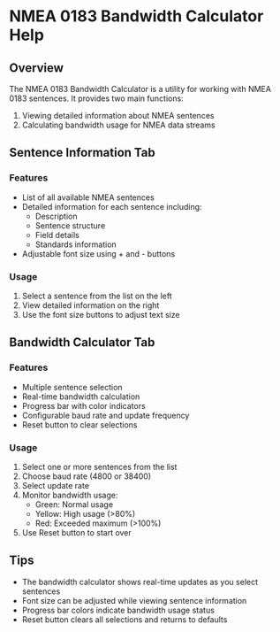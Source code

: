 # NMEA 0183 Bandwidth Calculator Help

## Overview
The NMEA 0183 Bandwidth Calculator is a utility for working with NMEA 0183 sentences. 
It provides two main functions:

1. Viewing detailed information about NMEA sentences
2. Calculating bandwidth usage for NMEA data streams

## Sentence Information Tab

### Features
- List of all available NMEA sentences
- Detailed information for each sentence including:
  - Description
  - Sentence structure
  - Field details
  - Standards information
- Adjustable font size using + and - buttons

### Usage
1. Select a sentence from the list on the left
2. View detailed information on the right
3. Use the font size buttons to adjust text size

## Bandwidth Calculator Tab

### Features
- Multiple sentence selection
- Real-time bandwidth calculation
- Progress bar with color indicators
- Configurable baud rate and update frequency
- Reset button to clear selections

### Usage
1. Select one or more sentences from the list
2. Choose baud rate (4800 or 38400)
3. Select update rate
4. Monitor bandwidth usage:
   - Green: Normal usage
   - Yellow: High usage (>80%)
   - Red: Exceeded maximum (>100%)
5. Use Reset button to start over

## Tips
- The bandwidth calculator shows real-time updates as you select sentences
- Font size can be adjusted while viewing sentence information
- Progress bar colors indicate bandwidth usage status
- Reset button clears all selections and returns to defaults 